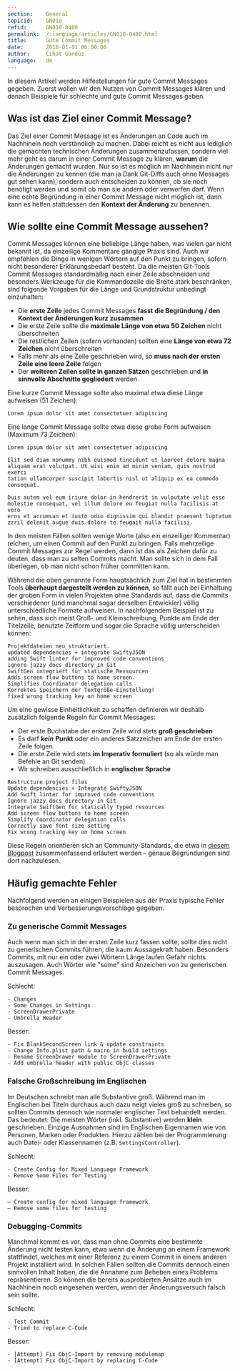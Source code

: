 ```yaml
---
section:    General
topicid:    GN010
refid:      GN010-0400
permalink:  /:language/articles/GN010-0400.html
title:      Gute Commit Messages
date:       2016-01-01 00:00:00
author:     Cihat Gündüz
language:   de
---
```


In diesem Artikel werden Hilfestellungen für gute Commit Messages gegeben. Zuerst wollen wir den Nutzen von Commit
Messages klären und danach Beispiele für schlechte und gute Commit Messages geben.

## Was ist das Ziel einer Commit Message?

Das Ziel einer Commit Message ist es Änderungen an Code auch im Nachhinein noch verständlich zu machen. Dabei reicht es
nicht aus lediglich die gemachten technischen Änderungen zusammenzufassen, sondern viel mehr geht es darum in einer
Commit Message zu klären, **warum** die Änderungen gemacht wurden. Nur so ist es möglich im Nachhinein nicht nur die
Änderungen zu kennen (die man ja Dank Git-Diffs auch ohne Messages gut sehen kann), sondern auch entscheiden zu können,
ob sie noch benötigt werden und somit ob man sie ändern oder verwerfen darf. Wenn eine echte Begründung in einer Commit
Message nicht möglich ist, dann kann es helfen stattdessen den **Kontext der Änderung** zu benennen.

## Wie sollte eine Commit Message aussehen?

Commit Messages können eine beliebige Länge haben, was vielen gar nicht bekannt ist, da einzeilige Kommentare gängige
Praxis sind. Auch wir empfehlen die Dinge in wenigen Wörtern auf den Punkt zu bringen, sofern nicht besonderer
Erklärungsbedarf besteht. Da die meisten Git-Tools Commit Messages standardmäßig nach einer Zeile abschneiden und
besonders Werkzeuge für die Kommandozeile die Breite stark beschränken, sind folgende Vorgaben für die Länge und
Grundstruktur unbedingt einzuhalten:

* Die **erste Zeile** jedes Commit Messages **fasst die Begründung / den Kontext der Änderungen kurz zusammen**
* Die erste Zeile sollte die **maximale Länge von etwa 50 Zeichen** nicht überschreiten
* Die restlichen Zeilen (sofern vorhanden) sollten eine **Länge von etwa 72 Zeichen** nicht überschreiten
* Falls mehr als eine Zeile geschrieben wird, so **muss nach der ersten Zeile eine leere Zeile** folgen
* Der **weiteren Zeilen sollte in ganzen Sätzen** geschrieben und **in sinnvolle Abschnitte gegliedert** werden

Eine kurze Commit Message sollte also maximal etwa diese Länge aufweisen (51 Zeichen):

```text
Lorem ipsum dolor sit amet consectetuer adipiscing
```

Eine lange Commit Message sollte etwa diese grobe Form aufweisen (Maximum 73 Zeichen):

```text
Lorem ipsum dolor sit amet consectetuer adipiscing

Elit sed diam nonummy nibh euismod tincidunt ut laoreet dolore magna
aliquam erat volutpat. Ut wisi enim ad minim veniam, quis nostrud exerci
tation ullamcorper suscipit lobortis nisl ut aliquip ex ea commodo
consequat.

Duis autem vel eum iriure dolor in hendrerit in vulputate velit esse
molestie consequat, vel illum dolore eu feugiat nulla facilisis at vero
eros et accumsan et iusto odio dignissim qui blandit praesent luptatum
zzril delenit augue duis dolore te feugait nulla facilisi.
```

In den meisten Fällen sollten wenige Worte (also ein einzeiliger Kommentar) reichen, um einen Commit auf den Punkt zu
bringen. Falls mehrzeilige Commit Messages zur Regel werden, dann ist das als Zeichen dafür zu deuten, dass man zu
selten Commits macht. Man sollte sich in dem Fall überlegen, ob man nicht schon früher committen kann.

Während die oben genannte Form hauptsächlich zum Ziel hat in bestimmten Tools **überhaupt dargestellt werden zu
können**, so fällt auch bei Einhaltung der groben Form in vielen Projekten ohne Standards auf, dass die Commits
verschiedener (und manchmal sogar derselben Entwickler) völlig unterschiedliche Formate aufweisen. In nachfolgendem
Beispiel ist zu sehen, dass sich meist Groß- und Kleinschreibung, Punkte am Ende der Titelzeile, benutzte Zeitform und
sogar die Sprache völlig unterscheiden können:

```text
Projektdateien neu strukturiert.
updated dependencies + integrate SwiftyJSON
adding Swift linter for improved code conventions
ignore jazzy docs directory in Git
SwiftGen integriert für statische Ressourcen
Adds screen flow buttons to home screen.
Simplifies Coordinator delegation calls
Korrektes Speichern der Textgröße-Einstellung!
fixed wrong tracking key on home screen
```

Um eine gewisse Einheitlichkeit zu schaffen definieren wir deshalb zusätzlich folgende Regeln für Commit Messages:

* Der erste Buchstabe der ersten Zeile wird stets **groß geschrieben**
* Es darf ***kein*** **Punkt** oder ein anderes Satzzeichen am Ende der ersten Zeile folgen
* Die erste Zeile wird stets **im Imperativ formuliert** (so als würde man Befehle an Git senden)
* Wir schreiben ausschließlich in **englischer Sprache**

```text
Restructure project files
Update dependencies + Integrate SwiftyJSON
Add Swift linter for improved code conventions
Ignore jazzy docs directory in Git
Integrate SwiftGen for statically typed resources
Add screen flow buttons to home screen
Simplify Coordinator delegation calls
Correctly save font size setting
Fix wrong tracking key on home screen
```

Diese Regeln orientieren sich an Community-Standards, die etwa in [diesem
Blogpost](http://chris.beams.io/posts/git-commit/) zusammenfassend erläutert werden – genaue Begründungen sind dort
nachzulesen.

## Häufig gemachte Fehler

Nachfolgend werden an einigen Beispielen aus der Praxis typische Fehler besprochen und Verbesserungsvorschläge gegeben.

### Zu generische Commit Messages

Auch wenn man sich in der ersten Zeile kurz fassen sollte, sollte dies nicht zu generischen Commits führen, die kaum
Aussagekraft haben. Besonders Commits, mit nur ein oder zwei Wörtern Länge laufen Gefahr nichts auszusagen. Auch Wörter
wie "some" sind Anzeichen von zu generischen Commit Messages.

Schlecht:

```
- Changes
- Some Changes in Settings
- ScreenDrawerPrivate
- Umbrella Header
```

Besser:

```
- Fix BlankSecondScreen link & update constraints
- Change Info.plist path & macro in build settings
- Rename ScreenDrawer module to ScreenDrawerPrivate
- Add umbrella header with public ObjC classes
```

### Falsche Großschreibung im Englischen

Im Deutschen schreibt man alle Substantive groß. Während man im Englischen bei Titeln durchaus auch dazu neigt vieles
groß zu schreiben, so sollten Commits dennoch wie normaler englischer Text behandelt werden. Das bedeutet: Die meisten
Wörter (inkl. Substantive) werden **klein** geschrieben. Einzige Ausnahmen sind im Englischen Eigennamen wie von
Personen, Marken oder Produkten. Hierzu zählen bei der Programmierung auch Datei- oder Klassennamen (z.B.
`SettingsController`).

Schlecht:

```
- Create Config for Mixed Language Framework
- Remove Some Files for Testing
```

Besser:

```
– Create config for mixed language framework
– Remove some files for testing
```

### Debugging-Commits

Manchmal kommt es vor, dass man ohne Commits eine bestimmte Änderung nicht testen kann, etwa wenn die Änderung an einem
Framework stattfindet, welches mit einer Referenz zu einem Commit in einem anderen Projekt installiert wird. In solchen
Fällen sollten die Commits dennoch einen sinnvollen Inhalt haben, die die Annahme zum Beheben eines Problems
repräsentieren. So können die bereits ausprobierten Ansätze auch im Nachhinein noch eingesehen werden, wenn der
Änderungsversuch falsch sein sollte.

Schlecht:

```
- Test Commit
- Tried to replace C-Code
```

Besser:

```
- [Attempt] Fix ObjC-Import by removing modulemap
- [Attempt] Fix ObjC-Import by replacing C-Code
```
